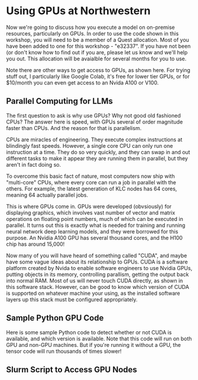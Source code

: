 # Using GPUs at Northwestern

Now we're going to discuss how you execute a model on on-premise resources, particularly on GPUs. In order to use the code shown in this workshop, you will need to be a member of a Quest allocation. Most of you have been added to one for this workshop - "e32337". If you have not been (or don't know how to find out if you are, please let us know and we'll help you out. This allocation will be avaialble for several months for you to use.

Note there are other ways to get access to GPUs, as shown here. For trying stuff out, I particularly like Google Colab, it's free for lower tier GPUs, or for $10/month you can even get access to an Nvida A100 or V100.

## Parallel Computing for LLMs

The first question to ask is why use GPUs? Why not good old fashioned CPUs? The answer here is speed, with GPUs several of order magnitude faster than CPUs. And the reason for that is parallelism.

CPUs are miracles of engineering. They execute complex instructions at blindingly fast speeds. However, a single core CPU can only run one instruction at a time. They do so very quickly, and they can swap in and out different tasks to make it appear they are running them in parallel, but they aren't in fact doing so.

To overcome this basic fact of nature, most computers now ship with "multi-core" CPUs, where every core can run a job in parallel with the others. For example, the latest generation of KLC nodes has 64 cores, meaning 64 actually parallel jobs.

This is where GPUs come in. GPUs were developed (obvsiously) for displaying graphics, which involves vast number of vector and matrix operations on floating point numbers, much of which can be executed in parallel. It turns out this is exactly what is needed for training and running neural network deep learning models, and they were borrowed for this purpose. An Nvidia A100 GPU has several thousand cores, and the H100 chip has around 15,000!

Now many of you will have heard of something called "CUDA", and maybe have some vague ideas about its relationship to GPUs. CUDA is a software platform created by Nvida to enable software engineers to use Nvidia GPUs, putting objects in its memory, controlling parallism, getting the output back into normal RAM. Most of us will never touch CUDA directly, as shown in this software stack. However, can be good to know which version of CUDA is supported on whatever machine your using, as the installed software layers up this stack must be configured appropriately.

## Sample Python GPU Code

Here is some sample Python code to detect whether or not CUDA is available, and which version is available. Note that this code will run on both GPU and non-GPU machines. But if you're running it without a GPU, the tensor code will run thousands of times slower!

## Slurm Script to Access GPU Nodes




